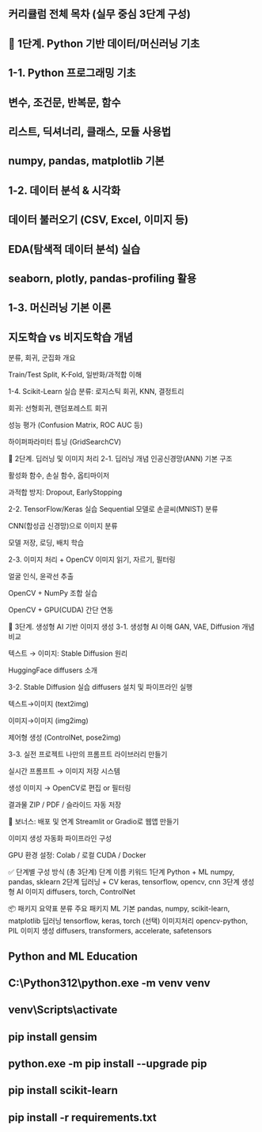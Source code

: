 ## 커리큘럼 전체 목차 (실무 중심 3단계 구성)
## 📘 1단계. Python 기반 데이터/머신러닝 기초
## 1-1. Python 프로그래밍 기초
## 변수, 조건문, 반복문, 함수

## 리스트, 딕셔너리, 클래스, 모듈 사용법
 
## numpy, pandas, matplotlib 기본

## 1-2. 데이터 분석 & 시각화
## 데이터 불러오기 (CSV, Excel, 이미지 등)

## EDA(탐색적 데이터 분석) 실습

## seaborn, plotly, pandas-profiling 활용

## 1-3. 머신러닝 기본 이론
## 지도학습 vs 비지도학습 개념

분류, 회귀, 군집화 개요

Train/Test Split, K-Fold, 일반화/과적합 이해

1-4. Scikit-Learn 실습
분류: 로지스틱 회귀, KNN, 결정트리

회귀: 선형회귀, 랜덤포레스트 회귀

성능 평가 (Confusion Matrix, ROC AUC 등)

하이퍼파라미터 튜닝 (GridSearchCV)

📗 2단계. 딥러닝 및 이미지 처리
2-1. 딥러닝 개념
인공신경망(ANN) 기본 구조

활성화 함수, 손실 함수, 옵티마이저

과적합 방지: Dropout, EarlyStopping

2-2. TensorFlow/Keras 실습
Sequential 모델로 손글씨(MNIST) 분류

CNN(합성곱 신경망)으로 이미지 분류

모델 저장, 로딩, 배치 학습

2-3. 이미지 처리 + OpenCV
이미지 읽기, 자르기, 필터링

얼굴 인식, 윤곽선 추출

OpenCV + NumPy 조합 실습

OpenCV + GPU(CUDA) 간단 연동

📕 3단계. 생성형 AI 기반 이미지 생성
3-1. 생성형 AI 이해
GAN, VAE, Diffusion 개념 비교

텍스트 → 이미지: Stable Diffusion 원리

HuggingFace diffusers 소개

3-2. Stable Diffusion 실습
diffusers 설치 및 파이프라인 실행

텍스트→이미지 (text2img)

이미지→이미지 (img2img)

제어형 생성 (ControlNet, pose2img)

3-3. 실전 프로젝트
나만의 프롬프트 라이브러리 만들기

실시간 프롬프트 → 이미지 저장 시스템

생성 이미지 → OpenCV로 편집 or 필터링

결과물 ZIP / PDF / 슬라이드 자동 저장

💼 보너스: 배포 및 연계
Streamlit or Gradio로 웹앱 만들기

이미지 생성 자동화 파이프라인 구성

GPU 환경 설정: Colab / 로컬 CUDA / Docker

✅ 단계별 구성 방식 (총 3단계)
단계	이름	키워드
1단계	Python + ML	numpy, pandas, sklearn
2단계	딥러닝 + CV	keras, tensorflow, opencv, cnn
3단계	생성형 AI 이미지	diffusers, torch, ControlNet

📦 패키지 요약표
분류	주요 패키지
ML 기본	pandas, numpy, scikit-learn, matplotlib
딥러닝	tensorflow, keras, torch (선택)
이미지처리	opencv-python, PIL
이미지 생성	diffusers, transformers, accelerate, safetensors

## Python and ML Education

## C:\Python312\python.exe -m venv venv
## venv\Scripts\activate
## pip install gensim
## python.exe -m pip install --upgrade pip

## pip install scikit-learn
## pip install -r requirements.txt
